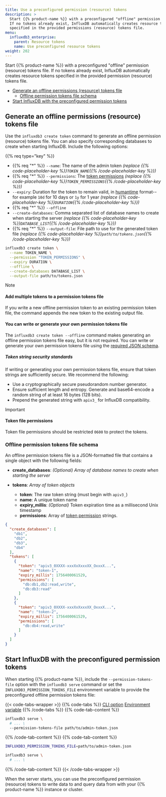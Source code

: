 ```yaml
---
title: Use a preconfigured permission (resource) tokens
description: >
  Start {{% product-name %}} with a preconfigured "offline" permission (resource) tokens file.
  If no tokens already exist, InfluxDB automatically creates resource tokens
  specified in the provided permissions (resource) tokens file.
menu:
  influxdb3_enterprise:
    parent: Resource tokens
    name: Use preconfigured resource tokens
weight: 202 
---
```


Start {{% product-name %}} with a preconfigured "offline" permission (resource) tokens file.
If no tokens already exist, InfluxDB automatically creates resource tokens
specified in the provided permission (resource) tokens file.

- [Generate an offline permissions (resource) tokens file](#generate-an-offline-permissions-resource-tokens-file)
  - [Offline permission tokens file schema](#offline-permission-tokens-file-schema)
- [Start InfluxDB with the preconfigured permission tokens](#start-influxdb-with-the-preconfigured-permission-tokens)

## Generate an offline permissions (resource) tokens file

Use the `influxdb3 create token` command to generate an offline permission (resource)
tokens file. You can also specify corresponding databases to create when starting InfluxDB.
Include the following options:

{{% req type="key" %}}

- {{% req "\*" %}} `--name`: The name of the admin token
  _(replace {{% code-placeholder-key %}}`TOKEN_NAME`{{% /code-placeholder-key %}})_
- {{% req "\*" %}} `--permissions`:
  The [token permissions](/influxdb3/enterprise/reference/cli/influxdb3/create/token/permission/#permission-format)
  _(replace {{% code-placeholder-key %}}`TOKEN_PERMISSIONS`{{% /code-placeholder-key %}})_
- `--expiry`: Duration for the token to remain valid, in
  [humantime](https://docs.rs/humantime/latest/humantime/fn.parse_duration.html)
  format--for example `10d` for 10 days or `1y` for 1 year
  _(replace {{% code-placeholder-key %}}`DURATION`{{% /code-placeholder-key %}})_
- {{% req "\*" %}} `--offline`
- `--create-databases`: Comma separated list of database names to
  create when starting the server
  _(replace {{% code-placeholder-key %}}`DATABASE_LIST`{{% /code-placeholder-key %}})_
- {{% req "\*" %}} `--output-file`: File path to use for the generated token file
  _(replace {{% code-placeholder-key %}}`path/to/tokens.json`{{% /code-placeholder-key %}})_

<!-- pytest.mark.skip -->

```bash { placeholders="TOKEN_(NAME|PERMISSIONS)|DURATION|DATABASE_LIST|path/to/tokens.json" }
influxdb3 create token \
  --name TOKEN_NAME \
  --permission "TOKEN_PERMISSIONS" \
  --expiry DURATION \
  --offline \
  --create-databases DATABASE_LIST \
  --output-file path/to/tokens.json
```

> [!Note]
> #### Add multiple tokens to a permission tokens file
>
> If you write a new offline permission token to an existing permission token file,
> the command appends the new token to the existing output file.
>
> #### You can write or generate your own permission tokens file
> 
> The `influxdb3 create token --offline` command makes generating an
> offline permission tokens file easy, but it is not required.
> You can write or generate your own permission tokens file using the
> [required JSON schema](#offline-permission-tokens-file-schema).
>
> ##### Token string security standards
>
> If writing or generating your own permission tokens file, ensure that token
> strings are sufficiently secure. We recommend the following:
>
> - Use a cryptographically secure pseudorandom number generator.
> - Ensure sufficient length and entropy. Generate and base64-encode a random
>   string of at least 16 bytes (128 bits).
> - Prepend the generated string with `apiv3_` for InfluxDB compatibility.

> [!Important]
> #### Token file permissions
>
> Token file permissions should be restricted `0600` to protect the tokens.

### Offline permission tokens file schema

An offline permission tokens file is a JSON-formatted file that contains a single
object with the following fields:

- **create_databases**: <em class="op50">(Optional)</em>
  _Array of database names to create when starting the server_

- **tokens**: _Array of token objects_
  - **token**: The raw token string (must begin with `apiv3_`)
  - **name**: A unique token name
  - **expiry_millis**: <em class="op50">(Optional)</em> Token expiration time as a
    millisecond Unix timestamp
  - **permissions**: Array of [token permission](/influxdb3/enterprise/reference/cli/influxdb3/create/token/permission/#permission-format) strings.

```json
{
  "create_databases": [
    "db1",
    "db2",
    "db3",
    "db4"
  ],
  "tokens": [
    {
      "token": "apiv3_0XXXX-xxxXxXxxxXX_OxxxX...",
      "name": "token-1",
      "expiry_millis": 1756400061529,
      "permissions": [
        "db:db1,db2:read,write",
        "db:db3:read"
      ]
    },
    {
      "token": "apiv3_0XXXX-xxxXxXxxxXX_OxxxX...",
      "name": "token-2",
      "expiry_millis": 1756400061529,
      "permissions": [
        "db:db4:read,write"
      ]
    }
  ]
}
```

## Start InfluxDB with the preconfigured permission tokens

When starting {{% product-name %}}, include the `--permission-tokens-file`
option with the `influxdb3 serve` command or set the
`INFLUXDB3_PERMISSION_TOKENS_FILE` environment
variable to provide the preconfigured offline permission tokens file:

{{< code-tabs-wrapper >}}
{{% code-tabs %}}
[CLI option](#)
[Environment variable](#)
{{% /code-tabs %}}
{{% code-tab-content %}}
<!-- pytest.mark.skip -->

```bash { placeholders="path/to/admin-token.json" }
influxdb3 serve \
  # ... \
  --permission-tokens-file path/to/admin-token.json
```

{{% /code-tab-content %}}
{{% code-tab-content %}}
<!-- pytest.mark.skip -->

```bash { placeholders="path/to/admin-token.json" }
INFLUXDB3_PERMISSION_TOKENS_FILE=path/to/admin-token.json

influxdb3 serve \
  # ... \
```

{{% /code-tab-content %}}
{{< /code-tabs-wrapper >}}

When the server starts, you can use the preconfigured permission (resource) tokens
to write data to and query data from with your {{% product-name %}} instance or
cluster.

